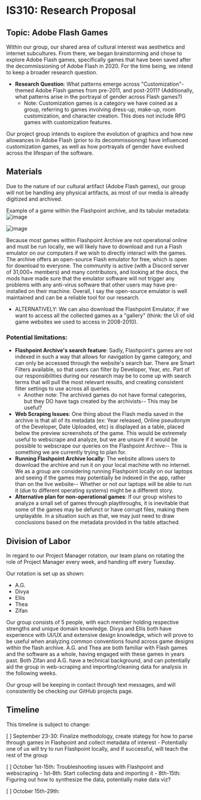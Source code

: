 # IS310: Research Proposal

## Topic: Adobe Flash Games

Within our group, our shared area of cultural interest was aesthetics and internet subcultures. From there, we began brainstorming and chose to explore Adobe Flash games, specifically games that have been saved after the decommissioning of Adobe Flash in 2020. For the time being, we intend to keep a broader research question.
- __**Research Question**__: What patterns emerge across "Customization"-themed Adobe Flash games from pre-2011, and post-2011? (Additionally, what patterns arise in the portrayal of gender across Flash games?)
    - Note: Customization games is a category we have coined as a group, referring to games involving dress-up, make-up, room customization, and character creation. This does not include RPG games with customization features.

Our project group intends to explore the evolution of graphics and how new allowances in Adobe Flash (prior to its decommissioning) have influenced customization games, as well as how portrayals of gender have evolved across the lifespan of the software.

## Materials

Due to the nature of our cultural artifact (Adobe Flash games), our group will not be handling any physical artifacts, as most of our media is already digitized and archived. 

Example of a game within the Flashpoint archive, and its tabular metadata:
![image](https://github.com/user-attachments/assets/1426a269-9804-41e5-9cc8-ae7743fcac8e)

![image](https://github.com/user-attachments/assets/f1788930-0df0-4d77-a583-d9994ce2011d)

Because most games within Flashpoint Archive are not operational online and must be run locally, we will likely have to download and run a Flash emulator on our computers if we wish to directly interact with the games. The archive offers an open-source Flash emulator for free, which is open for download to everyone. The community is active (with a Discord server of 31,000+ members) and many contributors, and looking at the docs, the mods have made sure that the emulator software will not trigger any problems with any anti-virus software that other users may have pre-installed on their machine. Overall, I say the open-source emulator is well maintained and can be a reliable tool for our research.

- ALTERNATIVELY: We can also download the Flashpoint Emulator, if we want to access all the collected games as a "gallery" (think: the UI of old game websites we used to access in 2008-2010). 

### __Potential limitations__:
- **Flashpoint Archive's search feature**: Sadly, Flashpoint's games are not indexed in such a way that allows for navigation by game category, and can only be accessed through the website's search bar. There are Smart Filters available, so that users can filter by Developer, Year, etc. Part of our responsibilities during our research may be to come up with search terms that will pull the most relevant results, and creating consistent filter settings to use across all queries.
     - Another note: The archived games do not have formal categories, but they DO have tags created by the archivists-- This may be useful? 
- **Web Scraping Issues**: One thing about the Flash media saved in the archive is that all of its metadata (ex: Year released, Online pseudonym of the Developer, Date Uploaded, etc) is displayed as a table, placed below the preview screenshots of the game. This would be extremely useful to webscrape and analyze, but we are unsure if it would be possible to webscrape our queries on the Flashpoint Archive-- This is something we are currently trying to plan for.
- **Running Flashpoint Archive locally**: The website allows users to download the archive and run it on your local machine with no internet. We as a group are considering running Flashpoint locally on our laptops and seeing if the games may potentially be indexed in the app, rather than on the live website-- Whether or not our laptops will be able to run it (due to different operating systems) might be a different story.
- **Alternative plan for non-operational games**: If our group wishes to analyze a small set of games through playthroughs, it is inevitable that some of the games may be defunct or have corrupt files, making them unplayable. In a situation such as that, we may just need to draw conclusions based on the metadata provided in the table attached. 


## Division of Labor

In regard to our Project Manager rotation, our team plans on rotating the role of Project Manager every week, and handing off every Tuesday. 

Our rotation is set up as shown: 
- A.G.
- Divya
- Ellis 
- Thea
- Zifan

Our group consists of 5 people, with each member holding respective strengths and unique domain knowledge. Divya and Ellis both have experience with UI/UX and extensive design knowledge, which will prove to be useful when analyzing common conventions found across game designs within the flash archive. A.G. and Thea are both familiar with Flash games and the software as a whole, having engaged with these games in years past. Both Zifan and A.G. have a technical background, and can potentially aid the group in web-scraping and importing/cleaning data for analysis in the following weeks. 

Our group will be keeping in contact through text messages, and will consistently be checking our GitHub projects page. 

## Timeline

This timeline is subject to change:

[ ] September 23-30: Finalize methodology, create stategy for how to parse through games in Flashpoint and collect metadata of interest
     - Potentially one of us will try to run Flashpoint locally, and if successful, will teach the rest of the group

[ ] October 1st-15th: Troubleshooting issues with Flashpoint and webscraping
     - 1st-8th: Start collecting data and importing it
     - 8th-15th: Figuring out how to synthesize the data, potentially make data viz?

[ ] October 15th-29th:
